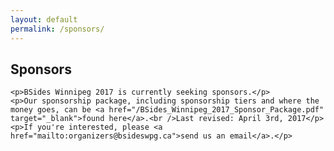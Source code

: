 ```yaml
---
layout: default
permalink: /sponsors/
---
```


<div class="row marketing">
  <div class="col-lg-12">
    <h2>Sponsors</h2>

    <p>BSides Winnipeg 2017 is currently seeking sponsors.</p>
    <p>Our sponsorship package, including sponsorship tiers and where the money goes, can be <a href="/BSides_Winnipeg_2017_Sponsor_Package.pdf" target="_blank">found here</a>.<br />Last revised: April 3rd, 2017</p>
    <p>If you're interested, please <a href="mailto:organizers@bsideswpg.ca">send us an email</a>.</p>
  </div>
</div>
